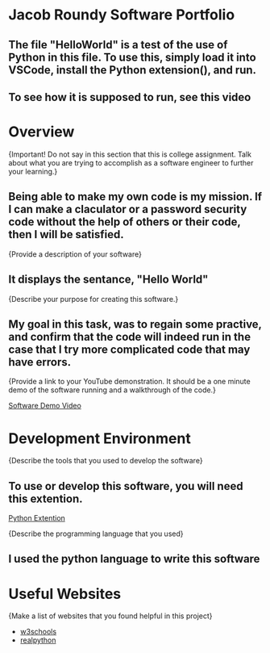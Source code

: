 # Jacob Roundy Software Portfolio
 ## The file "HelloWorld" is a test of the use of Python in this file. To use this, simply load it into VSCode, install the Python extension(), and run.

 ## To see how it is supposed to run, see this video 
 # Overview

{Important!  Do not say in this section that this is college assignment.  Talk about what you are trying to accomplish as a software engineer to further your learning.}
## Being able to make my own code is my mission. If I can make a claculator or a password security code without the help of others or their code, then I will be satisfied.
{Provide a description of your software}
## It displays the sentance, "Hello World"
{Describe your purpose for creating this software.}
## My goal in this task, was to regain some practive, and confirm that the code  will indeed run in the case that I try more complicated code that may have errors.
{Provide a link to your YouTube demonstration.  It should be a one minute demo of the software running and a walkthrough of the code.}

[Software Demo Video](https://www.youtube.com/shorts/C6fmbH_FPHo)

# Development Environment

{Describe the tools that you used to develop the software}
## To use or develop this software, you will need this extention. 

[Python Extention](https://marketplace.visualstudio.com/items?itemName=ms-python.python)

{Describe the programming language that you used}
## I used the python language to write this software
# Useful Websites

{Make a list of websites that you found helpful in this project}
* [w3schools](https://www.w3schools.com/python/ref_func_print.asp)
* [realpython](https://realpython.com/python-print/)
